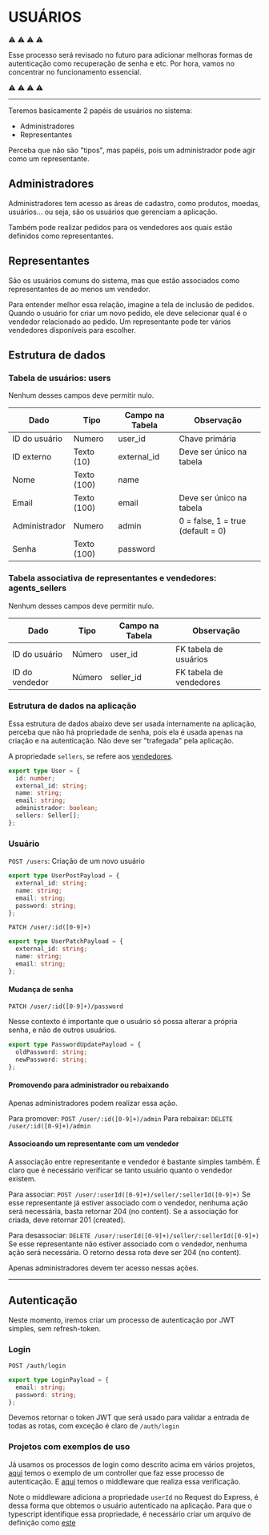 # USUÁRIOS

⚠️ ⚠️ ⚠️ ⚠️

Esse processo será revisado no futuro para adicionar melhoras formas de autenticação como recuperação de senha e etc. Por hora, vamos no concentrar no funcionamento essencial.

⚠️ ⚠️ ⚠️ ⚠️

---

Teremos basicamente 2 papéis de usuários no sistema:

- Administradores
- Representantes

Perceba que não são "tipos", mas papéis, pois um administrador pode agir como um representante.

## Administradores

Administradores tem acesso as áreas de cadastro, como produtos, moedas, usuários... ou seja, são os usuários que gerenciam a aplicação.

Também pode realizar pedidos para os vendedores aos quais estão definidos como representantes.

## Representantes

São os usuários comuns do sistema, mas que estão associados como representantes de ao menos um vendedor.

Para entender melhor essa relação, imagine a tela de inclusão de pedidos. Quando o usuário for criar um novo pedido, ele deve selecionar qual é o vendedor relacionado ao pedido. Um representante pode ter vários vendedores disponíveis para escolher.

## Estrutura de dados

### Tabela de usuários: **users**

Nenhum desses campos deve permitir nulo.

| Dado          | Tipo        | Campo na Tabela | Observação                        |
| ------------- | ----------- | --------------- | --------------------------------- |
| ID do usuário | Numero      | user_id         | Chave primária                    |
| ID externo    | Texto (10)  | external_id     | Deve ser único na tabela          |
| Nome          | Texto (100) | name            |                                   |
| Email         | Texto (100) | email           | Deve ser único na tabela          |
| Administrador | Numero      | admin           | 0 = false, 1 = true (default = 0) |
| Senha         | Texto (100) | password        |                                   |

### Tabela associativa de representantes e vendedores: **agents_sellers**

Nenhum desses campos deve permitir nulo.

| Dado           | Tipo   | Campo na Tabela | Observação              |
| -------------- | ------ | --------------- | ----------------------- |
| ID do usuário  | Número | user_id         | FK tabela de usuários   |
| ID do vendedor | Número | seller_id       | FK tabela de vendedores |

### Estrutura de dados na aplicação

Essa estrutura de dados abaixo deve ser usada internamente na aplicação, perceba que não há propriedade de senha, pois ela é usada apenas na criação e na autenticação. Não deve ser "trafegada" pela aplicação.

A propriedade `sellers`, se refere aos [vendedores](./VENDEDORES.md).

```ts
export type User = {
  id: number;
  external_id: string;
  name: string;
  email: string;
  administrador: boolean;
  sellers: Seller[];
};
```

### Usuário

`POST /users`: Criação de um novo usuário

```ts
export type UserPostPayload = {
  external_id: string;
  name: string;
  email: string;
  password: string;
};
```

`PATCH /user/:id([0-9]+)`

```ts
export type UserPatchPayload = {
  external_id: string;
  name: string;
  email: string;
};
```

#### Mudança de senha

`PATCH /user/:id([0-9]+)/password`

Nesse contexto é importante que o usuário só possa alterar a própria senha, e não de outros usuários.

```ts
export type PasswordUpdatePayload = {
  oldPassword: string;
  newPassword: string;
};
```

#### Promovendo para administrador ou rebaixando

Apenas administradores podem realizar essa ação.

Para promover: `POST /user/:id([0-9]+)/admin`
Para rebaixar: `DELETE /user/:id([0-9]+)/admin`

#### Associoando um representante com um vendedor

A associação entre representante e vendedor é bastante simples também.
É claro que é necessário verificar se tanto usuário quanto o vendedor existem.

Para associar: `POST /user/:userId([0-9]+)/seller/:sellerId([0-9]+)`
Se esse representante já estiver associado com o vendedor, nenhuma ação será necessária, basta retornar 204 (no content).
Se a associação for criada, deve retornar 201 (created).

Para desassociar: `DELETE /user/:userId([0-9]+)/seller/:sellerId([0-9]+)`
Se esse representante não estiver associado com o vendedor, nenhuma ação será necessária.
O retorno dessa rota deve ser 204 (no content).

Apenas administradores devem ter acesso nessas ações.

---

## Autenticação

Neste momento, iremos criar um processo de autenticação por JWT simples, sem refresh-token.

### Login

`POST /auth/login`

```ts
export type LoginPayload = {
  email: string;
  password: string;
};
```

Devemos retornar o token JWT que será usado para validar a entrada de todas as rotas, com exceção é claro de `/auth/login`

### Projetos com exemplos de uso

Já usamos os processos de login como descrito acima em vários projetos, [aqui](https://github.com/prounion-software/app-esperanca-api/blob/main/src/api/modules/autenticacao/controller.ts) temos o exemplo de um controller que faz esse processo de autenticação. E [aqui](https://github.com/prounion-software/app-esperanca-api/blob/main/src/main/middleware/auth.ts) temos o middleware que realiza essa verificação.

Note o middleware adiciona a propriedade `userId` no Request do Express, é dessa forma que obtemos o usuário autenticado na aplicação.
Para que o typescript identifique essa propriedade, é necessário criar um arquivo de definição como [este](https://github.com/prounion-software/app-esperanca-api/blob/main/src/types.d.ts)
